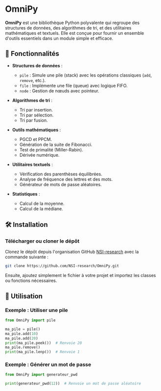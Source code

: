 # OmniPy

**OmniPy** est une bibliothèque Python polyvalente qui regroupe des structures de données, des algorithmes de tri, et des utilitaires mathématiques et textuels. Elle est conçue pour fournir un ensemble d'outils essentiels dans un module simple et efficace.

## 🚀 Fonctionnalités

- **Structures de données** :
  - `pile` : Simule une pile (stack) avec les opérations classiques (`add`, `remove`, etc.).
  - `file` : Implémente une file (queue) avec logique FIFO.
  - `node` : Gestion de nœuds avec pointeur.

- **Algorithmes de tri** :
  - Tri par insertion.
  - Tri par sélection.
  - Tri par fusion.

- **Outils mathématiques** :
  - PGCD et PPCM.
  - Génération de la suite de Fibonacci.
  - Test de primalité (Miller-Rabin).
  - Dérivée numérique.

- **Utilitaires textuels** :
  - Vérification des parenthèses équilibrées.
  - Analyse de fréquence des lettres et des mots.
  - Générateur de mots de passe aléatoires.

- **Statistiques** :
  - Calcul de la moyenne.
  - Calcul de la médiane.

## 🛠️ Installation

### Télécharger ou cloner le dépôt

Clonez le dépôt depuis l'organisation GitHub [NSI-research](https://github.com/NSI-research) avec la commande suivante :

```bash
git clone https://github.com/NSI-research/OmniPy.git
```

Ensuite, ajoutez simplement le fichier à votre projet et importez les classes ou fonctions nécessaires.

## 📖 Utilisation

### Exemple : Utiliser une pile

```python
from OmniPy import pile

ma_pile = pile()
ma_pile.add(10)
ma_pile.add(20)
print(ma_pile.peek())  # Renvoie 20
ma_pile.remove()
print(ma_pile.lenp())  # Renvoie 1
```

### Exemple : Générer un mot de passe

```python
from OmniPy import generateur_pwd

print(generateur_pwd(12))  # Renvoie un mot de passe aléatoire
```
